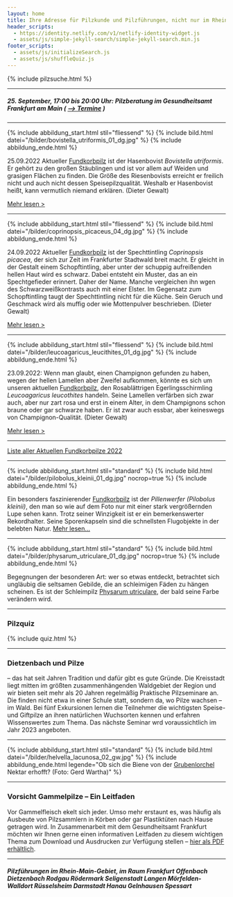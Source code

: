 ```yaml
---
layout: home
title: Ihre Adresse für Pilzkunde und Pilzführungen, nicht nur im Rhein-Main-Gebiet
header_scripts:
  - https://identity.netlify.com/v1/netlify-identity-widget.js
  - assets/js/simple-jekyll-search/simple-jekyll-search.min.js
footer_scripts:
  - assets/js/initializeSearch.js
  - assets/js/shuffleQuiz.js
---
```

{% include pilzsuche.html %}

- - -

##### 25. September, 17:00 bis 20:00 Uhr: Pilzberatung im Gesundheitsamt Frankfurt am Main ( [\--> Termine](/Termine) )

- - -

{% include abbildung_start.html stil="fliessend" %}
{% include bild.html datei="/bilder/bovistella_utriformis_01_dg.jpg" %}
{% include abbildung_ende.html %}

25.09.2022 Aktueller [Fundkorbpilz](AA "Glossar-") ist der Hasenbovist *Bovistella utriformis*. Er gehört zu den großen Stäublingen und ist vor allem auf Weiden und grasigen Flächen zu finden. Die Größe des Riesenbovists erreicht er freilich nicht und auch nicht dessen Speisepilzqualität. Weshalb er Hasenbovist heißt, kann vermutlich niemand erklären.  (Dieter Gewalt)

[Mehr lesen >](/pilze/bovistella-utriformis-hasenbovist)

<div style="clear:  both"></div>

- - -

{% include abbildung_start.html stil="fliessend" %}
{% include bild.html datei="/bilder/coprinopsis_picaceus_04_dg.jpg" %}
{% include abbildung_ende.html %}

24.09.2022 Aktueller [Fundkorbpilz](AA "Glossar-") ist der Spechttintling *Coprinopsis picacea*, der sich zur Zeit im Frankfurter Stadtwald breit macht. Er gleicht in der Gestalt einem Schopftintling, aber unter der schuppig aufreißenden hellen Haut wird es schwarz. Dabei entsteht ein Muster, das an ein Spechtgefieder erinnert. Daher der Name. Manche vergleichen ihn wgen des Schwarzweißkontrasts auch mit einer Elster. Im Gegensatz zum Schopftintling taugt der Spechttintling nicht für die Küche. Sein Geruch und Geschmack wird als muffig oder wie Mottenpulver beschrieben. (Dieter Gewalt)

[Mehr lesen >](/pilze/coprinopsis-picacea-specht-tintling)

<div style="clear:  both"></div>

- - -

{% include abbildung_start.html stil="fliessend" %}
{% include bild.html datei="/bilder/leucoagaricus_leucithites_01_dg.jpg" %}
{% include abbildung_ende.html %}

23.09.2022: Wenn man glaubt, einen Champignon gefunden zu haben, wegen der hellen Lamellen aber Zweifel aufkommen, könnte es sich um unseren aktuellen [Fundkorbpilz](AA "Glossar-"), den Rosablättrigen Egerlingsschirmling *Leucoagaricus leucothites* handeln. Seine Lamellen verfärben sich zwar auch, aber nur zart rosa und erst in einem Alter, in dem Champignons schon braune oder gar schwarze haben. Er ist zwar auch essbar, aber keineswegs von Champignon-Qualität. (Dieter Gewalt)

[Mehr lesen >](/pilze/leucoagaricus-leucothites-rosablättriger-egerlingsschirmling)

<div style="clear:  both"></div>

- - -

[Liste aller Aktuellen Fundkorbpilze 2022](/artikel/liste-aller-aktuellen-fundkorbpilze-2022.html)

- - -

{% include abbildung_start.html stil="standard" %}
{% include bild.html datei="/bilder/pilobolus_kleinii_01_dg.jpg" nocrop=true %}
{% include abbildung_ende.html %}

Ein besonders faszinierender [Fundkorbpilz](AA "Glossar-") ist der *Pillenwerfer (Pilobolus kleinii)*, den man so wie auf dem Foto nur mit einer stark vergrößernden Lupe sehen kann. Trotz seiner Winzigkeit ist er ein bemerkenswerter Rekordhalter. Seine Sporenkapseln sind die schnellsten Flugobjekte in der belebten Natur. [Mehr lesen...](/pilze/pilobolus-kleinii-pillenwerfer)

- - -

{% include abbildung_start.html stil="standard" %}
{% include bild.html datei="/bilder/physarum_utriculare_01_dg.jpg" nocrop=true %}
{% include abbildung_ende.html %}

Begegnungen der besonderen Art: wer so etwas entdeckt, betrachtet sich ungläubig die seltsamen Gebilde, die an schleimigen Fäden zu hängen scheinen. Es ist der Schleimpilz [Physarum utriculare](/pilze/physarum-utriculare-fadenfruchtschleimpilz), der bald seine Farbe verändern wird.

- - -

### Pilzquiz

{% include quiz.html %}

- - -

### Dietzenbach und Pilze

– das hat seit Jahren Tradition und dafür gibt es gute Gründe. Die Kreisstadt liegt mitten im größten zusammenhängenden Waldgebiet der Region und wir bieten seit mehr als 20 Jahren regelmäßig Praktische Pilzseminare an. Die finden nicht etwa in einer Schule statt, sondern da, wo Pilze wachsen – im Wald. Bei fünf Exkursionen lernen die Teilnehmer die wichtigsten Speise- und Giftpilze an ihren natürlichen Wuchsorten kennen und erfahren Wissenswertes zum Thema. Das nächste Seminar wrd voraussichtlich im Jahr 2023 angeboten.  

- - -

{% include abbildung_start.html stil="standard" %}
{% include bild.html datei="/bilder/helvella_lacunosa_02_gw.jpg" %}
{% include abbildung_ende.html legende="Ob sich die Biene von der <a href='/pilze/helvella-lacunosa-grubenlorchel'>Grubenlorchel</a> Nektar erhofft?  (Foto: Gerd Wartha)" %}

- - -

### Vorsicht Gammelpilze – Ein Leitfaden

Vor Gammelfleisch ekelt sich jeder. Umso mehr erstaunt es, was häufig als Ausbeute von Pilzsammlern in Körben oder gar Plastiktüten nach Hause getragen wird. In Zusammenarbeit mit dem Gesundheitsamt Frankfurt möchten wir Ihnen gerne einen informativen Leitfaden zu diesem wichtigen Thema zum Download und Ausdrucken zur Verfügung stellen – [hier als PDF erhältlich](/assets/docs/Fundkorb.de-Gammelpilze.pdf).

- - -

##### Pilzführungen im Rhein-Main-Gebiet, im Raum Frankfurt Offenbach Dietzenbach Rodgau Rödermark Seligenstadt Langen Mörfelden-Walldort Rüsselsheim Darmstadt Hanau Gelnhausen Spessart